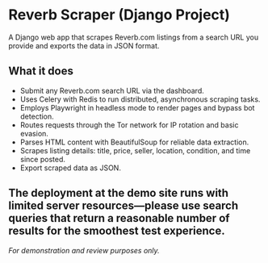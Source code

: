 # Reverb Scraper (Django Project)

A Django web app that scrapes Reverb.com listings from a search URL you provide and exports the data in JSON format.

## What it does

- Submit any Reverb.com search URL via the dashboard.
- Uses Celery with Redis to run distributed, asynchronous scraping tasks.
- Employs Playwright in headless mode to render pages and bypass bot detection.
- Routes requests through the Tor network for IP rotation and basic evasion.
- Parses HTML content with BeautifulSoup for reliable data extraction.
- Scrapes listing details: title, price, seller, location, condition, and time since posted.
- Export scraped data as JSON.

The deployment at the demo site runs with limited server resources—please use search queries that return a reasonable number of results for the smoothest test experience.
---
*For demonstration and review purposes only.*
